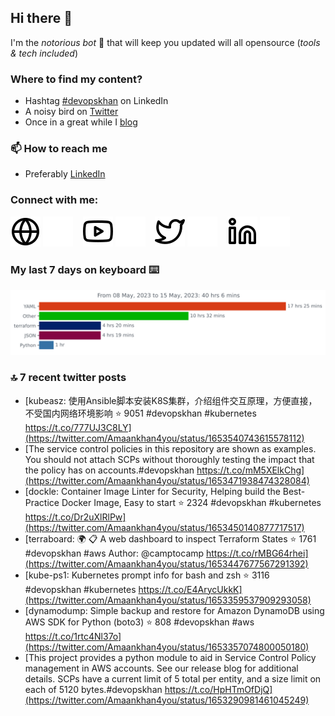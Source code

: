 <!--- [![Hits](https://hits.seeyoufarm.com/api/count/incr/badge.svg?url=https%3A%2F%2Fgithub.com%2Fakhan4u%2Fhit-counter&count_bg=%2379C83D&title_bg=%23555555&icon=&icon_color=%23E7E7E7&title=visits&edge_flat=false)](https://hits.seeyoufarm.com) --->

## Hi there 👋

I'm the _notorious bot_ 🤣 that will keep you updated will all opensource (_tools & tech included_) 

### Where to find my content?

* Hashtag [#devopskhan](https://www.linkedin.com/feed/hashtag/devopskhan) on LinkedIn
* A noisy bird on [Twitter](https://twitter.com/Amaankhan4you)
* Once in a great while I [blog](https://linuxparrot.netlify.app) 


### 📫 **How to reach me**

* Preferably [LinkedIn](https://www.linkedin.com/in/amaan-khan-linux-ninja)

### Connect with me:

[![website](./.img/globe-light.svg)](https://linuxparrot.netlify.app#gh-light-mode-only)
[![website](./.img/globe-dark.svg)](https://linuxparrot.netlify.app#gh-dark-mode-only)
&nbsp;&nbsp;
[![website](./.img/youtube-light.svg)](https://youtube.com/@Akhan4u#gh-light-mode-only)
[![website](./.img/youtube-dark.svg)](https://youtube.com/@Akhan4u#gh-dark-mode-only)
&nbsp;&nbsp;
[![website](./.img/twitter-light.svg)](https://twitter.com/Amaankhan4you#gh-light-mode-only)
[![website](./.img/twitter-dark.svg)](https://twitter.com/Amaankhan4you#gh-dark-mode-only)
&nbsp;&nbsp;
[![website](./.img/linkedin-light.svg)](https://linkedin.com/in/amaan-khan-linux-ninja#gh-light-mode-only)
[![website](./.img/linkedin-dark.svg)](https://linkedin.com/in/amaan-khan-linux-ninja#gh-dark-mode-only)
&nbsp;&nbsp;

### My last 7 days on keyboard ⌨️

<img src="https://github.com/akhan4u/akhan4u/blob/main/images/stat.svg" alt="Amaan's Wakatime Activity!"/>

### 🔝 7 recent twitter posts
<!-- DEVDOJO:START -->
- [kubeasz: 使用Ansible脚本安装K8S集群，介绍组件交互原理，方便直接，不受国内网络环境影响
⭐️ 9051
#devopskhan #kubernetes
https://t.co/777UJ3C8LY](https://twitter.com/Amaankhan4you/status/1653540743615578112)
- [The service control policies in this repository are shown as examples. You should not attach SCPs without thoroughly testing the impact that the policy has on accounts.#devopskhan https://t.co/mM5XElkChg](https://twitter.com/Amaankhan4you/status/1653471938474328084)
- [dockle: Container Image Linter for Security, Helping build the Best-Practice Docker Image, Easy to start
⭐️ 2324
#devopskhan #kubernetes
https://t.co/Dr2uXlRlPw](https://twitter.com/Amaankhan4you/status/1653450140877717517)
- [terraboard: :earth_africa: :clipboard:  A web dashboard to inspect Terraform States 
⭐️ 1761
#devopskhan #aws
Author: @camptocamp
https://t.co/rMBG64rhei](https://twitter.com/Amaankhan4you/status/1653447677567291392)
- [kube-ps1: Kubernetes prompt info for bash and zsh
⭐️ 3116
#devopskhan #kubernetes
https://t.co/E4ArycUkkK](https://twitter.com/Amaankhan4you/status/1653359537909293058)
- [dynamodump: Simple backup and restore for Amazon DynamoDB using AWS SDK for Python &lpar;boto3&rpar;
⭐️ 808
#devopskhan #aws
https://t.co/1rtc4Nl37o](https://twitter.com/Amaankhan4you/status/1653357074800050180)
- [This project provides a python module to aid in Service Control Policy management in AWS accounts. See our release blog for additional details. SCPs have a current limit of 5 total per entity, and a size limit on each of 5120 bytes.#devopskhan https://t.co/HpHTmOfDjQ](https://twitter.com/Amaankhan4you/status/1653290981461045249)
<!-- DEVDOJO:END -->

<!-- ![Amaan's GitHub stats](https://github-readme-stats.vercel.app/api?username=akhan4u&count_private=true&show_icons=true&hide=contribs) -->
